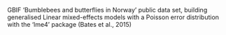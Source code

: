 GBIF ‘Bumblebees and butterflies in Norway’ public data set, building generalised Linear mixed-effects models with a Poisson error distribution with the ‘lme4’ package (Bates et al., 2015)
